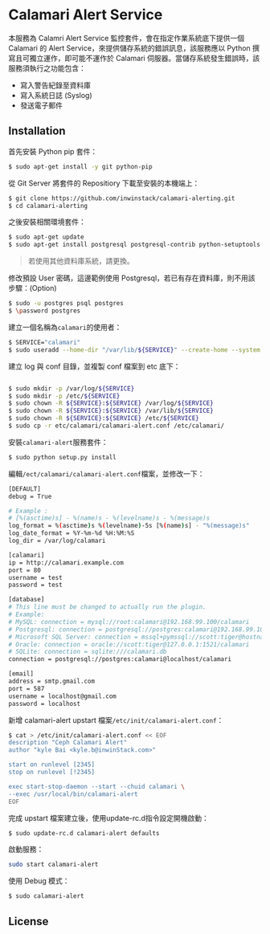 # Calamari Alert Service 
本服務為 Calamri Alert Service 監控套件，會在指定作業系統底下提供一個 Calamari 的 Alert Service，來提供儲存系統的錯誤訊息，該服務應以 Python 撰寫且可獨立運作，即可能不運作於 Calamari 伺服器。當儲存系統發生錯誤時，該服務須執行之功能包含：
* 寫入警告紀錄至資料庫
* 寫入系統日誌 (Syslog)
* 發送電子郵件

Installation
------------
首先安裝 Python pip 套件：
```sh
$ sudo apt-get install -y git python-pip
```
從 Git Server 將套件的 Repositiory 下載至安裝的本機端上：
```sh
$ git clone https://github.com/inwinstack/calamari-alerting.git
$ cd calamari-alerting
```

之後安裝相關環境套件：
```sh
$ sudo apt-get update 
$ sudo apt-get install postgresql postgresql-contrib python-setuptools libpq-dev python-dev libmysqlclient-dev libxml2-dev libxslt1-dev -y 
```
> 若使用其他資料庫系統，請更換。


修改預設 User 密碼，這邊範例使用 Postgresql，若已有存在資料庫，則不用該步驟：(Option)
```sh
$ sudo -u postgres psql postgres
$ \password postgres
```

建立一個名稱為```calamari```的使用者：
```sh
$ SERVICE="calamari"
$ sudo useradd --home-dir "/var/lib/${SERVICE}" --create-home --system --shell /bin/false ${SERVICE}
```

建立 log 與 conf 目錄，並複製 conf 檔案到 etc 底下：
```sh

$ sudo mkdir -p /var/log/${SERVICE}
$ sudo mkdir -p /etc/${SERVICE}
$ sudo chown -R ${SERVICE}:${SERVICE} /var/log/${SERVICE}
$ sudo chown -R ${SERVICE}:${SERVICE} /var/lib/${SERVICE}
$ sudo chown -R ${SERVICE}:${SERVICE} /etc/${SERVICE}
$ sudo cp -r etc/calamari/calamari-alert.conf /etc/calamari/
```

安裝```calamari-alert```服務套件：
```sh
$ sudo python setup.py install
```

編輯```/ect/calamari/calamari-alert.conf```檔案，並修改一下：
```sh
[DEFAULT]
debug = True

# Example :
# [%(asctime)s] - %(name)s - %(levelname)s - %(message)s
log_format = %(asctime)s %(levelname)-5s [%(name)s] - "%(message)s"
log_date_format = %Y-%m-%d %H:%M:%S
log_dir = /var/log/calamari

[calamari]
ip = http://calamari.example.com
port = 80
username = test
password = test

[database]
# This line must be changed to actually run the plugin.
# Example:
# MySQL: connection = mysql://root:calamari@192.168.99.100/calamari
# Postgresql: connection = postgresql://postgres:calamari@192.168.99.100/calamari
# Microsoft SQL Server: connection = mssql+pymssql://scott:tiger@hostname:port/calamari
# Oracle: connection = oracle://scott:tiger@127.0.0.1:1521/calamari
# SQLite: connection = sqlite:///calamari.db
connection = postgresql://postgres:calamari@localhost/calamari

[email]
address = smtp.gmail.com
port = 587
username = localhost@gmail.com
password = localhost

```

新增 calamari-alert upstart 檔案```/etc/init/calamari-alert.conf```：
```sh
$ cat > /etc/init/calamari-alert.conf << EOF
description "Ceph Calamari Alert"
author "kyle Bai <kyle.b@inwinStack.com>"

start on runlevel [2345]
stop on runlevel [!2345]

exec start-stop-daemon --start --chuid calamari \
--exec /usr/local/bin/calamari-alert
EOF
```

完成 upstart 檔案建立後，使用update-rc.d指令設定開機啟動：
```sh
$ sudo update-rc.d calamari-alert defaults
```
啟動服務：
```sh
sudo start calamari-alert
```

使用 Debug 模式：
```sh
$ sudo calamari-alert 
```

License
-------